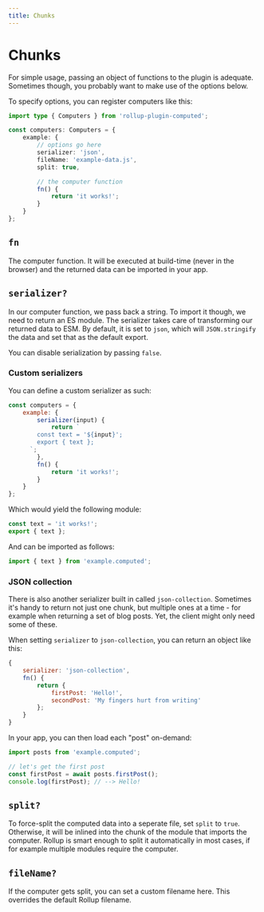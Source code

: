 ```yaml
---
title: Chunks
---
```


# Chunks

For simple usage, passing an object of functions to the plugin is adequate. Sometimes though, you probably want to make use of the options below.

To specify options, you can register computers like this:

```ts
import type { Computers } from 'rollup-plugin-computed';

const computers: Computers = {
	example: {
		// options go here
		serializer: 'json',
		fileName: 'example-data.js',
		split: true,

		// the computer function
		fn() {
			return 'it works!';
		}
	}
};
```

## `fn`

The computer function. It will be executed at build-time (never in the browser) and the returned data can be imported in your app.

## `serializer?`

In our computer function, we pass back a string. To import it though, we need to return an ES module. The serializer takes care of transforming our returned data to ESM. By default, it is set to `json`, which will `JSON.stringify` the data and set that as the default export.

You can disable serialization by passing `false`.

### Custom serializers

You can define a custom serializer as such:

```js
const computers = {
	example: {
		serializer(input) {
			return `
        const text = '${input}';
        export { text };
      `;
		},
		fn() {
			return 'it works!';
		}
	}
};
```

Which would yield the following module:

```js
const text = 'it works!';
export { text };
```

And can be imported as follows:

```js
import { text } from 'example.computed';
```

### JSON collection

There is also another serializer built in called `json-collection`. Sometimes it's handy to return not just one chunk, but multiple ones at a time - for example when returning a set of blog posts. Yet, the client might only need some of these.

When setting `serializer` to `json-collection`, you can return an object like this:

```js
{
	serializer: 'json-collection',
	fn() {
		return {
			firstPost: 'Hello!',
			secondPost: 'My fingers hurt from writing'
		};
	}
}
```

In your app, you can then load each "post" on-demand:

```js
import posts from 'example.computed';

// let's get the first post
const firstPost = await posts.firstPost();
console.log(firstPost); // --> Hello!
```

## `split?`

To force-split the computed data into a seperate file, set `split` to `true`. Otherwise, it will be inlined into the chunk of the module that imports the computer. Rollup is smart enough to split it automatically in most cases, if for example multiple modules require the computer.

## `fileName?`

If the computer gets split, you can set a custom filename here. This overrides the default Rollup filename.
